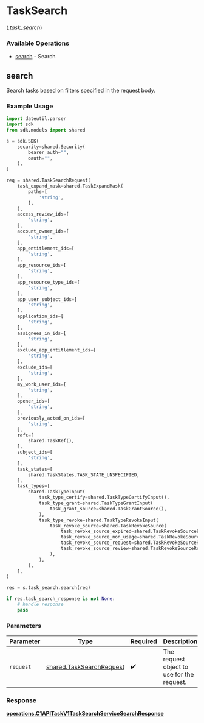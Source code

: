 # TaskSearch
(*.task_search*)

### Available Operations

* [search](#search) - Search

## search

Search tasks based on filters specified in the request body.

### Example Usage

```python
import dateutil.parser
import sdk
from sdk.models import shared

s = sdk.SDK(
    security=shared.Security(
        bearer_auth="",
        oauth="",
    ),
)

req = shared.TaskSearchRequest(
    task_expand_mask=shared.TaskExpandMask(
        paths=[
            'string',
        ],
    ),
    access_review_ids=[
        'string',
    ],
    account_owner_ids=[
        'string',
    ],
    app_entitlement_ids=[
        'string',
    ],
    app_resource_ids=[
        'string',
    ],
    app_resource_type_ids=[
        'string',
    ],
    app_user_subject_ids=[
        'string',
    ],
    application_ids=[
        'string',
    ],
    assignees_in_ids=[
        'string',
    ],
    exclude_app_entitlement_ids=[
        'string',
    ],
    exclude_ids=[
        'string',
    ],
    my_work_user_ids=[
        'string',
    ],
    opener_ids=[
        'string',
    ],
    previously_acted_on_ids=[
        'string',
    ],
    refs=[
        shared.TaskRef(),
    ],
    subject_ids=[
        'string',
    ],
    task_states=[
        shared.TaskStates.TASK_STATE_UNSPECIFIED,
    ],
    task_types=[
        shared.TaskTypeInput(
            task_type_certify=shared.TaskTypeCertifyInput(),
            task_type_grant=shared.TaskTypeGrantInput(
                task_grant_source=shared.TaskGrantSource(),
            ),
            task_type_revoke=shared.TaskTypeRevokeInput(
                task_revoke_source=shared.TaskRevokeSource(
                    task_revoke_source_expired=shared.TaskRevokeSourceExpired(),
                    task_revoke_source_non_usage=shared.TaskRevokeSourceNonUsage(),
                    task_revoke_source_request=shared.TaskRevokeSourceRequest(),
                    task_revoke_source_review=shared.TaskRevokeSourceReview(),
                ),
            ),
        ),
    ],
)

res = s.task_search.search(req)

if res.task_search_response is not None:
    # handle response
    pass
```

### Parameters

| Parameter                                                            | Type                                                                 | Required                                                             | Description                                                          |
| -------------------------------------------------------------------- | -------------------------------------------------------------------- | -------------------------------------------------------------------- | -------------------------------------------------------------------- |
| `request`                                                            | [shared.TaskSearchRequest](../../models/shared/tasksearchrequest.md) | :heavy_check_mark:                                                   | The request object to use for the request.                           |


### Response

**[operations.C1APITaskV1TaskSearchServiceSearchResponse](../../models/operations/c1apitaskv1tasksearchservicesearchresponse.md)**

